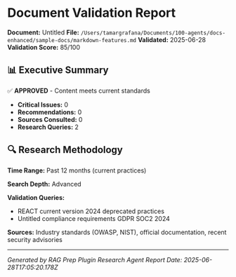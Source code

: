 # Document Validation Report

**Document:** Untitled
**File:** `/Users/tamargrafana/Documents/100-agents/docs-enhanced/sample-docs/markdown-features.md`
**Validated:** 2025-06-28
**Validation Score:** 85/100

## 📊 Executive Summary

✅ **APPROVED** - Content meets current standards

- **Critical Issues:** 0
- **Recommendations:** 0
- **Sources Consulted:** 0
- **Research Queries:** 2

## 🔍 Research Methodology

**Time Range:** Past 12 months (current practices)

**Search Depth:** Advanced

**Validation Queries:**
- REACT current version 2024 deprecated practices
- Untitled compliance requirements GDPR SOC2 2024

**Sources:** Industry standards (OWASP, NIST), official documentation, recent security advisories

---

*Generated by RAG Prep Plugin Research Agent*
*Report Date: 2025-06-28T17:05:20.178Z*

